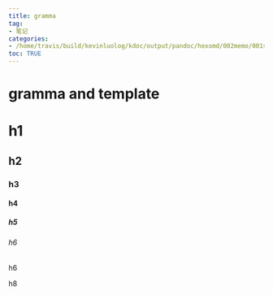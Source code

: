 ```yaml
---
title: gramma
tag: 
- 笔记
categories:
- /home/travis/build/kevinluolog/kdoc/output/pandoc/hexomd/002memo/001software/001install/
toc: TRUE
---
```

<h1 id="gramma-and-template">gramma and template</h1>
<h1 id="h1">h1</h1>
<h2 id="h2">h2</h2>
<h3 id="h3">h3</h3>
<h4 id="h4">h4</h4>
<h5 id="h5">h5</h5>
<h6 id="h6">h6</h6>
<p id="h6-1">h6</p>
<p id="h8">h8</p>
